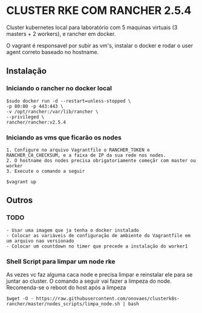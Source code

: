# CLUSTER RKE COM RANCHER 2.5.4 

Cluster kubernetes local para laboratório com 5 maquinas virtuais (3 masters + 2 workers), e rancher em docker.

O vagrant é responsavel por subir as vm's, instalar o docker e rodar o user agent correto baseado no hostname.

## Instalação

### Iniciando o rancher no docker local

    $sudo docker run -d --restart=unless-stopped \
    -p 80:80 -p 443:443 \
    -v /opt/rancher:/var/lib/rancher \
    --privileged \
    rancher/rancher:v2.5.4

### Iniciando as vms que ficarão os nodes

    1. Configure no arquivo Vagrantfile o RANCHER_TOKEN e RANCHER_CA_CHECKSUM, e a faixa de IP da sua rede nos nodes.
    2. O hostname dos nodes precisa obrigatoriamente começãr com master ou worker
    3. Execute o comando a seguir

    $vagrant up


## Outros

### TODO

    - Usar uma imagem que ja tenha o docker instalado
    - Colocar as variáveis de configuração de ambiente do Vagrantfile em um arquivo nao versionado
    - Colocar um countdown no timer que precede a instalação do worker1

### Shell Script para limpar um node rke

As vezes vc faz alguma caca node e precisa limpar e reinstalar ele para se juntar ao cluster. O comando a seguir vai fazer a limpeza do node. Recomenda-se o reboot do host após a limpeza

    $wget -O - https://raw.githubusercontent.com/onovaes/clusterk8s-rancher/master/nodes_scripts/limpa_node.sh | bash